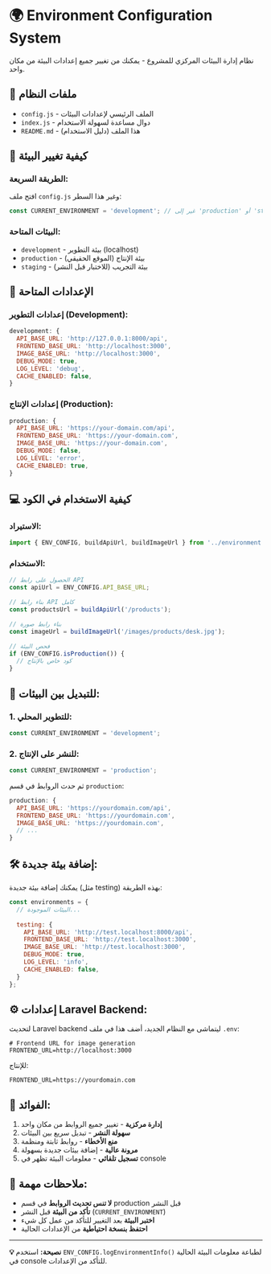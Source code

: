 # 🌍 Environment Configuration System

نظام إدارة البيئات المركزي للمشروع - يمكنك من تغيير جميع إعدادات البيئة من مكان واحد.

## 📁 ملفات النظام

- `config.js` - الملف الرئيسي لإعدادات البيئات
- `index.js` - دوال مساعدة لسهولة الاستخدام
- `README.md` - هذا الملف (دليل الاستخدام)

## 🚀 كيفية تغيير البيئة

### الطريقة السريعة:
افتح ملف `config.js` وغير هذا السطر:
```javascript
const CURRENT_ENVIRONMENT = 'development'; // غير إلى 'production' أو 'staging'
```

### البيئات المتاحة:
- `development` - بيئة التطوير (localhost)
- `production` - بيئة الإنتاج (الموقع الحقيقي)
- `staging` - بيئة التجريب (للاختبار قبل النشر)

## 🔧 الإعدادات المتاحة

### إعدادات التطوير (Development):
```javascript
development: {
  API_BASE_URL: 'http://127.0.0.1:8000/api',
  FRONTEND_BASE_URL: 'http://localhost:3000',
  IMAGE_BASE_URL: 'http://localhost:3000',
  DEBUG_MODE: true,
  LOG_LEVEL: 'debug',
  CACHE_ENABLED: false,
}
```

### إعدادات الإنتاج (Production):
```javascript
production: {
  API_BASE_URL: 'https://your-domain.com/api',
  FRONTEND_BASE_URL: 'https://your-domain.com',
  IMAGE_BASE_URL: 'https://your-domain.com',
  DEBUG_MODE: false,
  LOG_LEVEL: 'error',
  CACHE_ENABLED: true,
}
```

## 💻 كيفية الاستخدام في الكود

### الاستيراد:
```javascript
import { ENV_CONFIG, buildApiUrl, buildImageUrl } from '../environment';
```

### الاستخدام:
```javascript
// الحصول على رابط API
const apiUrl = ENV_CONFIG.API_BASE_URL;

// بناء رابط API كامل
const productsUrl = buildApiUrl('/products');

// بناء رابط صورة
const imageUrl = buildImageUrl('/images/products/desk.jpg');

// فحص البيئة
if (ENV_CONFIG.isProduction()) {
  // كود خاص بالإنتاج
}
```

## 🔄 للتبديل بين البيئات:

### 1. للتطوير المحلي:
```javascript
const CURRENT_ENVIRONMENT = 'development';
```

### 2. للنشر على الإنتاج:
```javascript
const CURRENT_ENVIRONMENT = 'production';
```
ثم حدث الروابط في قسم `production`:
```javascript
production: {
  API_BASE_URL: 'https://yourdomain.com/api',
  FRONTEND_BASE_URL: 'https://yourdomain.com',
  IMAGE_BASE_URL: 'https://yourdomain.com',
  // ...
}
```

## 🛠️ إضافة بيئة جديدة:

يمكنك إضافة بيئة جديدة (مثل testing) بهذه الطريقة:

```javascript
const environments = {
  // البيئات الموجودة...
  
  testing: {
    API_BASE_URL: 'http://test.localhost:8000/api',
    FRONTEND_BASE_URL: 'http://test.localhost:3000',
    IMAGE_BASE_URL: 'http://test.localhost:3000',
    DEBUG_MODE: true,
    LOG_LEVEL: 'info',
    CACHE_ENABLED: false,
  }
};
```

## ⚙️ إعدادات Laravel Backend:

لتحديث Laravel backend ليتماشى مع النظام الجديد، أضف هذا في ملف `.env`:

```env
# Frontend URL for image generation
FRONTEND_URL=http://localhost:3000
```

للإنتاج:
```env
FRONTEND_URL=https://yourdomain.com
```

## 🎯 الفوائد:

1. **إدارة مركزية** - تغيير جميع الروابط من مكان واحد
2. **سهولة النشر** - تبديل سريع بين البيئات
3. **منع الأخطاء** - روابط ثابتة ومنظمة
4. **مرونة عالية** - إضافة بيئات جديدة بسهولة
5. **تسجيل تلقائي** - معلومات البيئة تظهر في console

## 🚨 ملاحظات مهمة:

- **لا تنس تحديث الروابط** في قسم production قبل النشر
- **تأكد من البيئة** قبل النشر (`CURRENT_ENVIRONMENT`)
- **اختبر البيئة** بعد التغيير للتأكد من عمل كل شيء
- **احتفظ بنسخة احتياطية** من الإعدادات الحالية

---

**💡 نصيحة:** استخدم `ENV_CONFIG.logEnvironmentInfo()` لطباعة معلومات البيئة الحالية في console للتأكد من الإعدادات.
